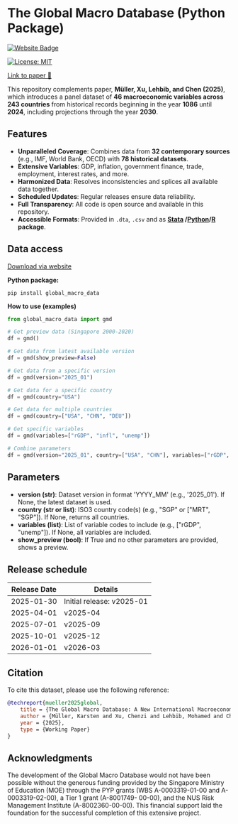 # The Global Macro Database (Python Package)
<a href="https://www.globalmacrodata.com" target="_blank" rel="noopener noreferrer">
    <img src="https://img.shields.io/badge/Website-Visit-blue?style=flat&logo=google-chrome" alt="Website Badge">
</a>

[![License: MIT](https://img.shields.io/badge/License-MIT-yellow.svg)](LICENSE)

[Link to paper 📄](https://www.globalmacrodata.com/research-paper.html)

This repository complements paper, **Müller, Xu, Lehbib, and Chen (2025)**, which introduces a panel dataset of **46 macroeconomic variables across 243 countries** from historical records beginning in the year **1086** until **2024**, including projections through the year **2030**.

## Features

- **Unparalleled Coverage**: Combines data from **32 contemporary sources** (e.g., IMF, World Bank, OECD) with **78 historical datasets**.
- **Extensive Variables**: GDP, inflation, government finance, trade, employment, interest rates, and more.
- **Harmonized Data**: Resolves inconsistencies and splices all available data together.
- **Scheduled Updates**: Regular releases ensure data reliability.
- **Full Transparency**: All code is open source and available in this repository.
- **Accessible Formats**: Provided in `.dta`, `.csv` and as **<a href="https://github.com/KMueller-Lab/Global-Macro-Database" target="_blank" rel="noopener noreferrer">Stata</a>
/<a href="https://github.com/KMueller-Lab/Global-Macro-Database-Python" target="_blank" rel="noopener noreferrer">Python</a>/<a href="https://github.com/KMueller-Lab/Global-Macro-Database-R" target="_blank" rel="noopener noreferrer">R</a> package**.

## Data access

<a href="https://www.globalmacrodata.com/data.html" target="_blank" rel="noopener noreferrer">Download via website</a>

**Python package:**
```
pip install global_macro_data
```

**How to use (examples)**
```python
from global_macro_data import gmd

# Get preview data (Singapore 2000-2020)
df = gmd()

# Get data from latest available version
df = gmd(show_preview=False)

# Get data from a specific version
df = gmd(version="2025_01")

# Get data for a specific country
df = gmd(country="USA")

# Get data for multiple countries
df = gmd(country=["USA", "CHN", "DEU"])

# Get specific variables
df = gmd(variables=["rGDP", "infl", "unemp"])

# Combine parameters
df = gmd(version="2025_01", country=["USA", "CHN"], variables=["rGDP", "unemp", "CPI"])
```

## Parameters
- **version (str)**: Dataset version in format 'YYYY_MM' (e.g., '2025_01'). If None, the latest dataset is used.
- **country (str or list)**: ISO3 country code(s) (e.g., "SGP" or ["MRT", "SGP"]). If None, returns all countries.
- **variables (list)**: List of variable codes to include (e.g., ["rGDP", "unemp"]). If None, all variables are included.
- **show_preview (bool)**: If True and no other parameters are provided, shows a preview.

## Release schedule 

| Release Date | Details          |
|--------------|------------------|
| 2025-01-30   | Initial release: v2025-01 |
| 2025-04-01   | v2025-04         |
| 2025-07-01   | v2025-09         |
| 2025-10-01   | v2025-12         |
| 2026-01-01   | v2026-03         |

## Citation

To cite this dataset, please use the following reference:

```bibtex
@techreport{mueller2025global, 
    title = {The Global Macro Database: A New International Macroeconomic Dataset}, 
    author = {Müller, Karsten and Xu, Chenzi and Lehbib, Mohamed and Chen, Ziliang}, 
    year = {2025}, 
    type = {Working Paper}
}
```

## Acknowledgments

The development of the Global Macro Database would not have been possible without the generous funding provided by the Singapore Ministry of Education (MOE) through the PYP grants (WBS A-0003319-01-00 and A-0003319-02-00), a Tier 1 grant (A-8001749- 00-00), and the NUS Risk Management Institute (A-8002360-00-00). This financial support laid the foundation for the successful completion of this extensive project.